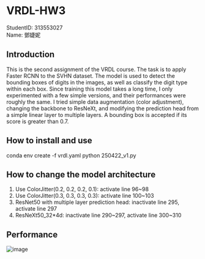 # VRDL-HW3
StudentID: 313553027  
Name: 鄧婕妮
## Introduction
This is the second assignment of the VRDL course. The task is to apply Faster RCNN to the SVHN dataset. The model is used to detect the bounding boxes of digits
in the images, as well as classify the digit type within each box. Since training this
model takes a long time, I only experimented with a few simple versions, and their
performances were roughly the same. I tried simple data augmentation (color
adjustment), changing the backbone to ResNeXt, and modifying the prediction head
from a simple linear layer to multiple layers. A bounding box is accepted if its score is greater than 0.7.

## How to install and use
conda env create -f vrdl.yaml
python 250422_v1.py


## How to change the model architecture
1. Use ColorJitter(0.2, 0.2, 0.2, 0.1): activate line 96~98
2. Use ColorJitter(0.3, 0.3, 0.3, 0.3): activate line 100~103
3. ResNet50 with multiple layer prediction head: inactivate line 295, activate line 297
4. ResNeXt50_32*4d: inactivate line 290\~297, activate line 300\~310

## Performance
![image](https://github.com/user-attachments/assets/1ce1fd80-8c50-4ce1-9c32-6e3865270e90)
